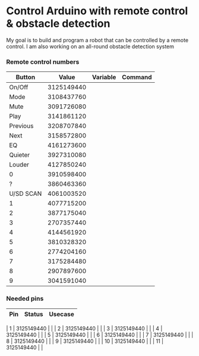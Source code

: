 # Control Arduino with remote control & obstacle detection
My goal is to build and program a robot that can be controlled by a remote control. I am also working on an all-round obstacle detection system
### Remote control numbers

| Button | Value | Variable | Command |
| ------ | ------ | ------ | ------ |
|     On/Off    |  3125149440        |        |        |
|     Mode      |  3108437760          |        |        |
|     Mute      |  3091726080          |        |        |
|     Play      |  3141861120          |        |        |
|     Previous  |  3208707840      |        |        |
|     Next      |  3158572800          |        |        |
|     EQ        |  4161273600            |        |        |
|     Quieter   |  3927310080       |        |        |
|     Louder    |  4127850240        |        |        |
|     0         |  3910598400              |       |        |
|     ?         |  3860463360              |       |        |
|     U/SD SCAN |  4061003520      |        |        |
|     1         |  4077715200                  |        |        |
|     2         |  3877175040      |        |        |
|     3         |  2707357440      |        |        |
|     4         |  4144561920      |        |        |
|     5         |  3810328320      |        |        |
|     6         |  2774204160      |        |        |
|     7         |  3175284480      |        |        |
|     8         |  2907897600      |        |        |
|     9         |  3041591040      |        |        |


### Needed pins
| Pin | Status | Usecase | 
| ------ | ------ | ------ |

|     1    |  3125149440        |        | 
|     2    |  3125149440        |        | 
|     3    |  3125149440        |        | 
|     4    |  3125149440        |        | 
|     5    |  3125149440        |        | 
|     6    |  3125149440        |        | 
|     7    |  3125149440        |        | 
|     8    |  3125149440        |        | 
|     9    |  3125149440        |        | 
|     10   |  3125149440        |        | 
|     11   |  3125149440        |        | 
